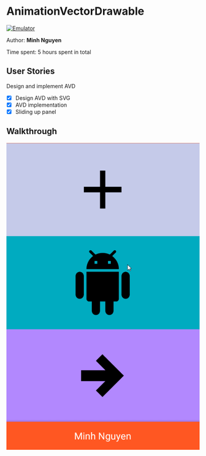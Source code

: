 # AnimationVectorDrawable

[![Emulator](https://img.shields.io/badge/Emulator-Preview-brightgreen.svg)](https://appetize.io/embed/6tkm7mmdb66kprnw9mxmak3nzw?device=nexus5&scale=75&orientation=portrait&osVersion=7.0)

Author: **Minh Nguyen**

Time spent: 5 hours spent in total

## User Stories
Design and implement AVD 
* [x] Design AVD with SVG
* [x] AVD implementation
* [x] Sliding up panel

## Walkthrough
  ![screenshot](avd.gif)
